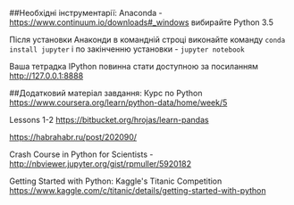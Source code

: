 ##Необхідні інструментарії:
Anaconda - https://www.continuum.io/downloads#_windows вибирайте Python 3.5 

Після установки Анаконди в командній строці виконайте команду `conda install jupyter` і по закінченню установки - `jupyter notebook`

Ваша тетрадка IPython повинна стати доступною за посиланням http://127.0.0.1:8888

##Додатковий матеріал завдання:
Курс по Python https://www.coursera.org/learn/python-data/home/week/5

Lessons 1-2 https://bitbucket.org/hrojas/learn-pandas

https://habrahabr.ru/post/202090/

Crash Course in Python for Scientists - http://nbviewer.jupyter.org/gist/rpmuller/5920182

Getting Started with Python: Kaggle's Titanic Competition https://www.kaggle.com/c/titanic/details/getting-started-with-python
